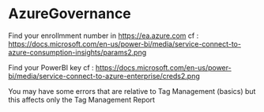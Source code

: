 # AzureGovernance

Find your enrollmment number in https://ea.azure.com
cf : https://docs.microsoft.com/en-us/power-bi/media/service-connect-to-azure-consumption-insights/params2.png

Find your PowerBI key
cf : https://docs.microsoft.com/en-us/power-bi/media/service-connect-to-azure-enterprise/creds2.png

You may have some errors that are relative to Tag Management (basics) but this affects only the Tag Management Report
